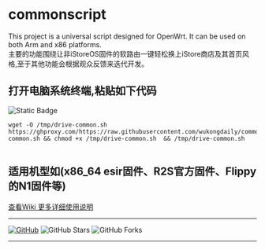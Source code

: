 # commonscript
This project is a universal script designed for OpenWrt. It can be used on both Arm and x86 platforms.<br>
主要的功能围绕让非iStoreOS固件的软路由一键轻松换上iStore商店及其首页风格,至于其他功能会根据观众反馈来迭代开发。

##  打开电脑系统终端,粘贴如下代码
 ![Static Badge](https://img.shields.io/badge/all%20in%20one%20script-8A2BE2?logo=black&logoColor=black&label=%E7%BB%88%E7%AB%AF)
```
wget -O /tmp/drive-common.sh  https://ghproxy.com/https://raw.githubusercontent.com/wukongdaily/commonscript/master/common/drive-common.sh && chmod +x /tmp/drive-common.sh  && /tmp/drive-common.sh


```
##  适用机型如(x86_64 esir固件、R2S官方固件、Flippy的N1固件等)

[查看Wiki 更多详细使用说明](https://github.com/wukongdaily/commonscript/wiki/How-to-use)
***
[![GitHub](https://img.shields.io/github/license/wukongdaily/commonscript?label=LICENSE&logo=github&logoColor=%20)](https://github.com/wukongdaily/commonscript/blob/master/LICENSE)
![GitHub Stars](https://img.shields.io/github/stars/wukongdaily/commonscript.svg?style=flat&logo=appveyor&label=Stars&logo=github)
![GitHub Forks](https://img.shields.io/github/forks/wukongdaily/commonscript.svg?style=flat&logo=appveyor&label=Forks&logo=github)

***




